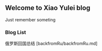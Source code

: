 ## Welcome to Xiao Yulei blog

Just remember someting

### Blog List
俄罗斯回国总结 [backfromRu/backfromRu.md]
